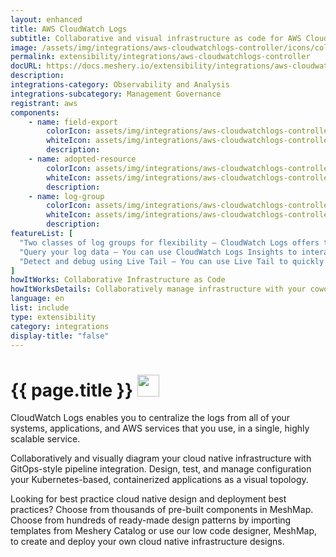 ```yaml
---
layout: enhanced
title: AWS CloudWatch Logs
subtitle: Collaborative and visual infrastructure as code for AWS CloudWatch Logs
image: /assets/img/integrations/aws-cloudwatchlogs-controller/icons/color/aws-cloudwatchlogs-controller-color.svg
permalink: extensibility/integrations/aws-cloudwatchlogs-controller
docURL: https://docs.meshery.io/extensibility/integrations/aws-cloudwatchlogs-controller
description: 
integrations-category: Observability and Analysis
integrations-subcategory: Management Governance
registrant: aws
components: 
	- name: field-export
		colorIcon: assets/img/integrations/aws-cloudwatchlogs-controller/components/field-export/icons/color/field-export-color.svg
		whiteIcon: assets/img/integrations/aws-cloudwatchlogs-controller/components/field-export/icons/white/field-export-white.svg
		description: 
	- name: adopted-resource
		colorIcon: assets/img/integrations/aws-cloudwatchlogs-controller/components/adopted-resource/icons/color/adopted-resource-color.svg
		whiteIcon: assets/img/integrations/aws-cloudwatchlogs-controller/components/adopted-resource/icons/white/adopted-resource-white.svg
		description: 
	- name: log-group
		colorIcon: assets/img/integrations/aws-cloudwatchlogs-controller/components/log-group/icons/color/log-group-color.svg
		whiteIcon: assets/img/integrations/aws-cloudwatchlogs-controller/components/log-group/icons/white/log-group-white.svg
		description: 
featureList: [
  "Two classes of log groups for flexibility – CloudWatch Logs offers two classes of log groups so that you can have a cost-effective option for logs that you access infrequently. ",
  "Query your log data – You can use CloudWatch Logs Insights to interactively search and analyze your log data. ",
  "Detect and debug using Live Tail – You can use Live Tail to quickly troubleshoot incidents by viewing a streaming list of new log events as they are ingested. "
]
howItWorks: Collaborative Infrastructure as Code
howItWorksDetails: Collaboratively manage infrastructure with your coworkers synchronously sharing the same designs.
language: en
list: include
type: extensibility
category: integrations
display-title: "false"
---
```

<h1>{{ page.title }} <img src="{{ page.image }}" style="width: 35px; height: 35px;" /></h1>

<p>
CloudWatch Logs enables you to centralize the logs from all of your systems, applications, and AWS services that you use, in a single, highly scalable service.
</p>
<p>
    Collaboratively and visually diagram your cloud native infrastructure with GitOps-style pipeline integration. Design, test, and manage configuration your Kubernetes-based, containerized applications as a visual topology.
</p>
<p>
    Looking for best practice cloud native design and deployment best practices? Choose from thousands of pre-built components in MeshMap. Choose from hundreds of ready-made design patterns by importing templates from Meshery Catalog or use our low code designer, MeshMap, to create and deploy your own cloud native infrastructure designs.
</p>
